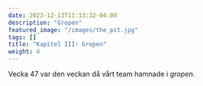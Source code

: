 ```yaml
---
date: 2023-12-13T11:13:32-04:00
description: "Gropen"
featured_image: "/images/the_pit.jpg"
tags: []
title: "Kapitel III: Gropen"
weight: 4
---
```

<style>
  body {
    background-image: url('/images/the_pit.jpg');
    background-size: cover;
  }
</style>
Vecka 47 var den veckan då vårt team hamnade i *gropen*.
